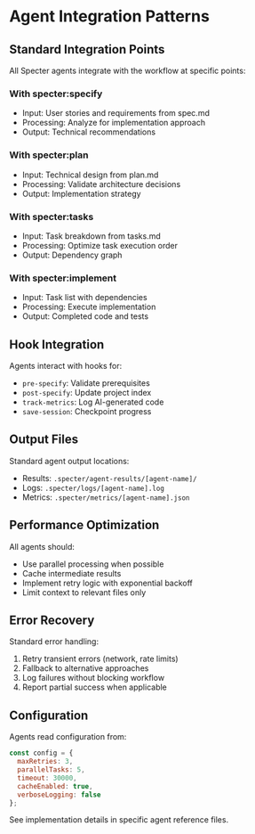 # Agent Integration Patterns

## Standard Integration Points

All Specter agents integrate with the workflow at specific points:

### With specter:specify
- Input: User stories and requirements from spec.md
- Processing: Analyze for implementation approach
- Output: Technical recommendations

### With specter:plan
- Input: Technical design from plan.md
- Processing: Validate architecture decisions
- Output: Implementation strategy

### With specter:tasks
- Input: Task breakdown from tasks.md
- Processing: Optimize task execution order
- Output: Dependency graph

### With specter:implement
- Input: Task list with dependencies
- Processing: Execute implementation
- Output: Completed code and tests

## Hook Integration

Agents interact with hooks for:
- `pre-specify`: Validate prerequisites
- `post-specify`: Update project index
- `track-metrics`: Log AI-generated code
- `save-session`: Checkpoint progress

## Output Files

Standard agent output locations:
- Results: `.specter/agent-results/[agent-name]/`
- Logs: `.specter/logs/[agent-name].log`
- Metrics: `.specter/metrics/[agent-name].json`

## Performance Optimization

All agents should:
- Use parallel processing when possible
- Cache intermediate results
- Implement retry logic with exponential backoff
- Limit context to relevant files only

## Error Recovery

Standard error handling:
1. Retry transient errors (network, rate limits)
2. Fallback to alternative approaches
3. Log failures without blocking workflow
4. Report partial success when applicable

## Configuration

Agents read configuration from:
```javascript
const config = {
  maxRetries: 3,
  parallelTasks: 5,
  timeout: 30000,
  cacheEnabled: true,
  verboseLogging: false
};
```

See implementation details in specific agent reference files.